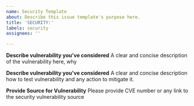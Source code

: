 ```yaml
---
name: Security Template
about: Describe this issue template's purpose here.
title: 'SECURITY:'
labels: security
assignees: ''

---
```


**Describe vulnerability you've considered**
A clear and concise description of the vulnerability here, why

**Describe vulnerability you've considered**
A clear and concise description how to test vulnerability and any action to mitigate it.

**Provide Source for Vulnerability**
Please provide CVE number or any link to the security vulnerability source

